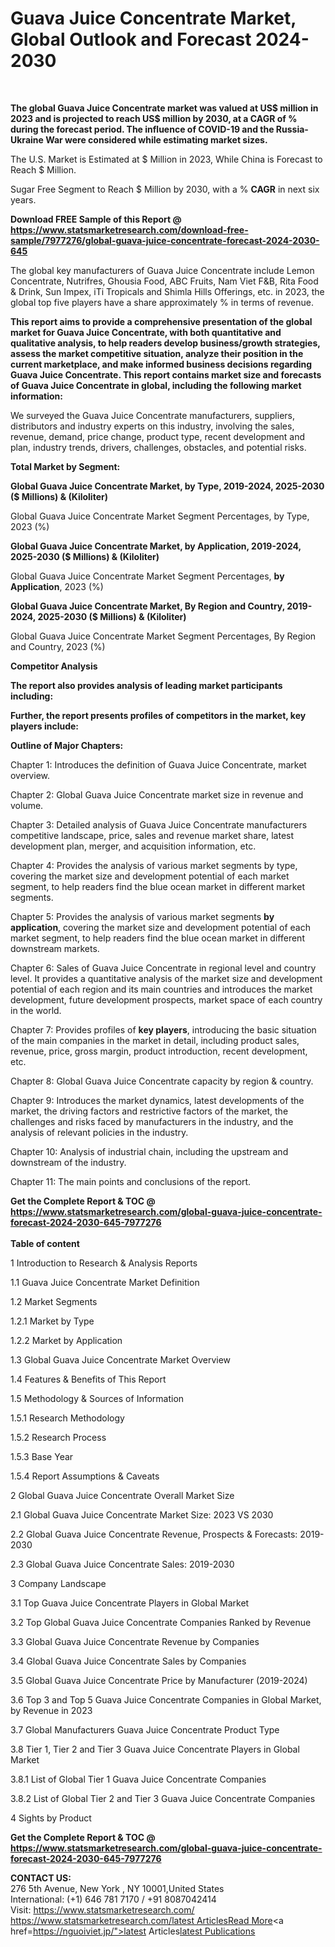<h1>Guava Juice Concentrate Market, Global Outlook and Forecast 2024-2030</h1><br/><p><strong>The global Guava Juice Concentrate market was valued at US$ million in 2023 and is projected to reach US$ million by 2030, at a <strong>CAGR</strong> of % during the forecast period. The influence of COVID-19 and the Russia-Ukraine War were considered while estimating market sizes.</strong></p><p>The U.S. Market is Estimated at $ Million in 2023, While China is Forecast to Reach $ Million.</p><p>Sugar Free Segment to Reach $ Million by 2030, with a % <strong>CAGR</strong> in next six years.</p><p><strong>Download FREE Sample of this Report @ <a href="https://www.statsmarketresearch.com/download-free-sample/7977276/global-guava-juice-concentrate-forecast-2024-2030-645">https://www.statsmarketresearch.com/download-free-sample/7977276/global-guava-juice-concentrate-forecast-2024-2030-645</a></strong></p><p>The global key manufacturers of Guava Juice Concentrate include Lemon Concentrate, Nutrifres, Ghousia Food, ABC Fruits, Nam Viet F&B, Rita Food & Drink, Sun Impex, iTi Tropicals and Shimla Hills Offerings, etc. in 2023, the global top five players have a share approximately % in terms of revenue.</p><p><strong>This report aims to provide a comprehensive presentation of the global market for Guava Juice Concentrate, with both quantitative and qualitative analysis, to help readers develop business/growth strategies, assess the market competitive situation, analyze their position in the current marketplace, and make informed business decisions regarding Guava Juice Concentrate. This report contains market size and forecasts of Guava Juice Concentrate in global, including the following market information:</strong></p><p>We surveyed the Guava Juice Concentrate manufacturers, suppliers, distributors and industry experts on this industry, involving the sales, revenue, demand, price change, product type, recent development and plan, industry trends, drivers, challenges, obstacles, and potential risks.</p><p><strong>Total Market by Segment:</strong></p><p><strong>Global Guava Juice Concentrate Market, by Type, 2019-2024, 2025-2030 ($ Millions) & (Kiloliter)</strong></p><p>Global Guava Juice Concentrate Market Segment Percentages, by Type, 2023 (%)</p><p><strong>Global Guava Juice Concentrate Market, <strong>by Application</strong>, 2019-2024, 2025-2030 ($ Millions) & (Kiloliter)</strong></p><p>Global Guava Juice Concentrate Market Segment Percentages, <strong>by Application</strong>, 2023 (%)</p><p><strong>Global Guava Juice Concentrate Market, By Region and Country, 2019-2024, 2025-2030 ($ Millions) & (Kiloliter)</strong></p><p>Global Guava Juice Concentrate Market Segment Percentages, By Region and Country, 2023 (%)</p><p><strong>Competitor Analysis</strong></p><p><strong>The report also provides analysis of leading market participants including:</strong></p><p><strong>Further, the report presents profiles of competitors in the market, <strong>key players</strong> include:</strong></p><p><strong>Outline of Major Chapters:</strong></p><p>Chapter 1: Introduces the definition of Guava Juice Concentrate, market overview.</p><p>Chapter 2: Global Guava Juice Concentrate market size in revenue and volume.</p><p>Chapter 3: Detailed analysis of Guava Juice Concentrate manufacturers competitive landscape, price, sales and revenue market share, latest development plan, merger, and acquisition information, etc.</p><p>Chapter 4: Provides the analysis of various market segments by type, covering the market size and development potential of each market segment, to help readers find the blue ocean market in different market segments.</p><p>Chapter 5: Provides the analysis of various market segments <strong>by application</strong>, covering the market size and development potential of each market segment, to help readers find the blue ocean market in different downstream markets.</p><p>Chapter 6: Sales of Guava Juice Concentrate in regional level and country level. It provides a quantitative analysis of the market size and development potential of each region and its main countries and introduces the market development, future development prospects, market space of each country in the world.</p><p>Chapter 7: Provides profiles of <strong>key players</strong>, introducing the basic situation of the main companies in the market in detail, including product sales, revenue, price, gross margin, product introduction, recent development, etc.</p><p>Chapter 8: Global Guava Juice Concentrate capacity by region & country.</p><p>Chapter 9: Introduces the market dynamics, latest developments of the market, the driving factors and restrictive factors of the market, the challenges and risks faced by manufacturers in the industry, and the analysis of relevant policies in the industry.</p><p>Chapter 10: Analysis of industrial chain, including the upstream and downstream of the industry.</p><p>Chapter 11: The main points and conclusions of the report.</p><div><b>Get the Complete Report & TOC @ <a href="https://www.statsmarketresearch.com/global-guava-juice-concentrate-forecast-2024-2030-645-7977276">https://www.statsmarketresearch.com/global-guava-juice-concentrate-forecast-2024-2030-645-7977276</a></b></div><br><b>Table of content</b><p>1 Introduction to Research & Analysis Reports<br />
 
  1.1 Guava Juice Concentrate Market Definition<br />
 
  1.2 Market Segments<br />
 
  1.2.1 Market by Type<br />
 
  1.2.2 Market by Application<br />
 
  1.3 Global Guava Juice Concentrate Market Overview<br />
 
  1.4 Features & Benefits of This Report<br />
 
  1.5 Methodology & Sources of Information<br />
 
  1.5.1 Research Methodology<br />
 
  1.5.2 Research Process<br />
 
  1.5.3 Base Year<br />
 
  1.5.4 Report Assumptions & Caveats<br />
 
 2 Global Guava Juice Concentrate Overall Market Size<br />
 
  2.1 Global Guava Juice Concentrate Market Size: 2023 VS 2030<br />
 
  2.2 Global Guava Juice Concentrate Revenue, Prospects & Forecasts: 2019-2030<br />
 
  2.3 Global Guava Juice Concentrate Sales: 2019-2030<br />
 
 3 Company Landscape<br />
 
  3.1 Top Guava Juice Concentrate Players in Global Market<br />
 
  3.2 Top Global Guava Juice Concentrate Companies Ranked by Revenue<br />
 
  3.3 Global Guava Juice Concentrate Revenue by Companies<br />
 
  3.4 Global Guava Juice Concentrate Sales by Companies<br />
 
  3.5 Global Guava Juice Concentrate Price by Manufacturer (2019-2024)<br />
 
  3.6 Top 3 and Top 5 Guava Juice Concentrate Companies in Global Market, by Revenue in 2023<br />
 
  3.7 Global Manufacturers Guava Juice Concentrate Product Type<br />
 
  3.8 Tier 1, Tier 2 and Tier 3 Guava Juice Concentrate Players in Global Market<br />
 
  3.8.1 List of Global Tier 1 Guava Juice Concentrate Companies<br />
 
  3.8.2 List of Global Tier 2 and Tier 3 Guava Juice Concentrate Companies<br />
 
 4 Sights by Product<br><div><b>Get the Complete Report & TOC @ <a href="https://www.statsmarketresearch.com/global-guava-juice-concentrate-forecast-2024-2030-645-7977276">https://www.statsmarketresearch.com/global-guava-juice-concentrate-forecast-2024-2030-645-7977276</a></b></div></p> <b>CONTACT US:</b><br>276 5th Avenue, New York , NY 10001,United States<br>International: (+1) 646 781 7170 / +91 8087042414<br>Visit: <a href="https://www.statsmarketresearch.com/">https://www.statsmarketresearch.com/</a><br><a href="https://gyeongbokgung.com">https://www.statsmarketresearch.com/</a><a href="https://hallyeomaritime.com">latest Articles</a><a href="https://jingwansa.com">Read More</a><a href=https://nguoiviet.jp/">latest Articles</a><a href="https://www.intelmarketresearch.com/">latest Publications</a>